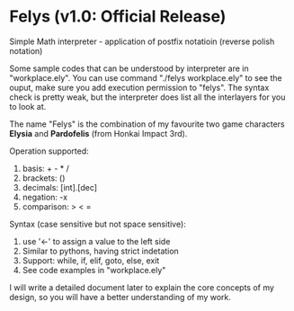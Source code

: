 # Felys (v1.0: Official Release)

Simple Math interpreter - application of postfix notatioin (reverse polish notation)

Some sample codes that can be understood by interpreter are in "workplace.ely". You can use command "./felys workplace.ely" to see the ouput, make sure you add execution permission to "felys". The syntax check is pretty weak, but the interpreter does list all the interlayers for you to look at.

The name "Felys" is the combination of my favourite two game characters **Elysia** and **Pardofelis** (from Honkai Impact 3rd).


Operation supported:
1. basis: + - * /
2. brackets: ()
3. decimals: [int].[dec]
4. negation: -x
5. comparison: > < =

Syntax (case sensitive but not space sensitive):
1. use '<-' to assign a value to the left side
2. Similar to pythons, having strict indetation
3. Support: while, if, elif, goto, else, exit
4. See code examples in "workplace.ely"


I will write a detailed document later to explain the core concepts of my design, so you will have a better understanding of my work.
